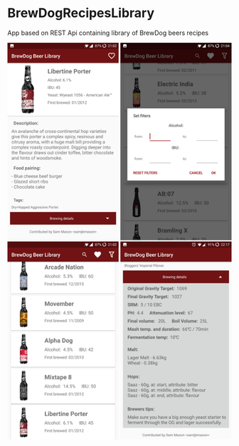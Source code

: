 # BrewDogRecipesLibrary
App based on REST Api containing library of BrewDog beers recipes

<img src="https://github.com/PatrykDampc/BrewDogRecipesLibrary/blob/master/Screenshots/1.jpg?raw=true" width="250"/> <img src="https://github.com/PatrykDampc/BrewDogRecipesLibrary/blob/master/Screenshots/2.jpg?raw=true" width="250"/> <img src="https://github.com/PatrykDampc/BrewDogRecipesLibrary/blob/master/Screenshots/3.jpg?raw=true" width="250"/> <img src="https://github.com/PatrykDampc/BrewDogRecipesLibrary/blob/master/Screenshots/4.jpg?raw=true" width="250"/>
